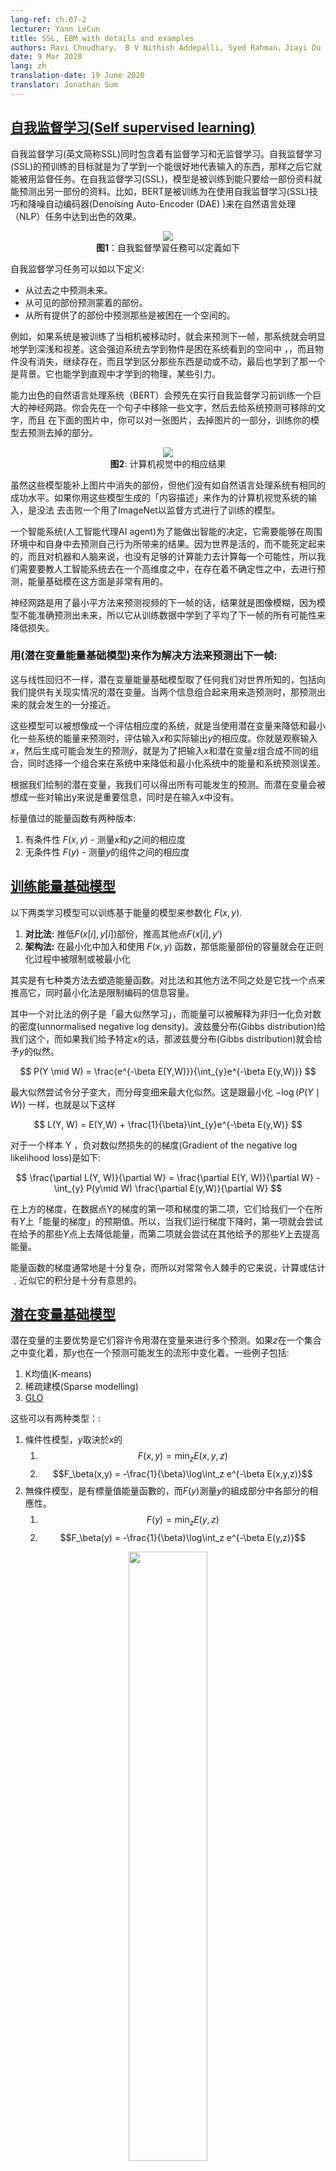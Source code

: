 ```yaml
---
lang-ref: ch.07-2
lecturer: Yann LeCun
title: SSL, EBM with details and examples
authors: Ravi Choudhary， B V Nithish Addepalli, Syed Rahman，Jiayi Du
date: 9 Mar 2020
lang: zh
translation-date: 19 June 2020
translator: Jonathan Sum
---
```



## [自我监督学习(Self supervised learning)](https://www.youtube.com/watch?v=tVwV14YkbYs&t=2683s)

自我监督学习(英文简称SSL)同时包含着有监督学习和无监督学习。自我监督学习(SSL)的预训练的目标就是为了学到一个能很好地代表输入的东西，那样之后它就能被用监督任务。在自我监督学习(SSL)，模型是被训练到能只要给一部份资料就能预测出另一部份的资料。比如，BERT是被训练为在使用自我监督学习(SSL)技巧和降噪自动编码器(Denoising Auto-Encoder (DAE) )来在自然语言处理（NLP）任务中达到出色的效果。

<center>
<img src="{{site.baseurl}}/images/week07/07-2/1_ssl.png"/><br>
<b>图1</b>：自我監督學習任務可以定義如下
</center>

自我监督学习任务可以如以下定义:
* 从过去之中预测未来。
* 从可见的部份预测蒙着的部份。
* 从所有提供了的部份中预测那些是被困在一个空间的。

例如，如果系统是被训练了当相机被移动时，就会来预测下一帧，那系统就会明显地学到深浅和视差。这会强迫系统去学到物件是困在系统看到的空间中 ，，而且物件没有消失，继续存在，而且学到区分那些东西是动或不动，最后也学到了那一个是背景。它也能学到直观中才学到的物理，某些引力。

能力出色的自然语言处理系统（BERT）会预先在实行自我监督学习前训练一个巨大的神经网路。你会先在一个句子中移除一些文字，然后去给系统预测可移除的文字，而且 在下面的图片中，你可以对一张图片，去掉图片的一部分，训练你的模型去预测去掉的部分。

<center>
<img src="{{site.baseurl}}/images/week07/07-2/2_cv_eg.png"/><br>
<b>图2</b>: 计算机视觉中的相应结果
</center>

虽然这些模型能补上图片中消失的部份，但他们没有如自然语言处理系统有相同的成功水平。如果你用这些模型生成的「内容描述」来作为的计算机视觉系统的输入，是没法 去击败一个用了ImageNet以监督方式进行了训练的模型。

一个智能系统(人工智能代理AI agent)为了能做出智能的决定，它需要能够在周围环境中和自身中去预测自己行为所带来的结果。因为世界是活的，而不能死定起来的，而且对机器和人脑来说，也没有足够的计算能力去计算每一个可能性，所以我们需要要教人工智能系统去在一个高维度之中，在存在着不确定性之中，去进行预测，能量基础模在这方面是非常有用的。

神经网路是用了最小平方法来预测视频的下一帧的话，结果就是图像模糊，因为模型不能准确预测出未来，所以它从训练数据中学到了平均了下一帧的所有可能性来降低损失。


### 用(潜在变量能量基础模型)来作为解决方法来预测出下一帧:

这与线性回归不一样，潜在变量能量基础模型取了任何我们对世界所知的，包括向我们提供有关现实情况的潜在变量。当两个信息组合起来用来造预测时，那预测出来的就会发生的一分接近。

这些模型可以被想像成一个评估相应度的系统，就是当使用潜在变量来降低和最小化一些系统的能量来预测时，评估输入$x$和实际输出$y$的相应度。你就是观察输入$x$，然后生成可能会发生的预测$\bar{y}$，就是为了把输入x和潜在变量z组合成不同的组合，同时选择一个组合来在系统中来降低和最小化系统中的能量和系统预测误差。

根据我们绘制的潜在变量，我我们可以得出所有可能发生的预测。而潜在变量会被想成一些对输出y来说是重要信息，同时是在输入x中没有。

标量值过的能量函数有两种版本:
1. 有条件性 $F(x, y)$ - 测量$x$和$y$之间的相应度
2. 无条件性 $F(y)$ -  测量$y$的组件之间的相应度

## [训练能量基础模型](https://www.youtube.com/watch?v=tVwV14YkbYs&t=3957s)

以下两类学习模型可以训练基于能量的模型来参数化 $F(x, y)$.
1. **对比法:** 推低$F(x[i], y[i])$部份，推高其他点$F(x[i], y')$
2. **架构法:** 在最小化中加入和使用 $F(x, y)$ 函数，那低能量部份的容量就会在正则化过程中被限制或被最小化

其实是有七种类方法去塑造能量函数。对比法和其他方法不同之处是它找一个点来推高它，同时最小化法是限制编码的信息容量。

其中一个对比法的例子是「最大似然学习」，而能量可以被解释为非归一化负对数的密度(unnormalised negative log density)。波兹曼分布(Gibbs distribution)给我们这个，而如果我们给予特定$x$的话，那波兹曼分布(Gibbs distribution)就会给予$y$的似然。

$$
P(Y \mid W) = \frac{e^{-\beta E(Y,W)}}{\int_{y}e^{-\beta E(y,W)}}
$$

最大似然尝试令分子变大，而分母变细来最大化似然。这是跟最小化 $-\log(P(Y \mid W))$ 一样，也就是以下这样

$$
L(Y, W) = E(Y,W) + \frac{1}{\beta}\int_{y}e^{-\beta E(y,W)}
$$

对于一个样本 Y ，负对数似然损失的的梯度(Gradient of the negative log likelihood loss)是如下:

$$
\frac{\partial L(Y, W)}{\partial W} = \frac{\partial E(Y, W)}{\partial W} - \int_{y} P(y\mid W) \frac{\partial E(y,W)}{\partial W}
$$

在上方的梯度，在数据点Y的梯度的第一项和梯度的第二项，它们给我们一个在所有$Y$上「能量的梯度」的预期值。所以，当我们运行梯度下降时，第一项就会尝试在给予的那些$Y$点上去降低能量，而第二项就会尝试在其他给予的那些$Y$上去提高能量。

能量函数的梯度通常地是十分复杂，而所以对常常令人棘手的它来说，计算或估计﹑近似它的积分是十分有意思的。


## [潜在变量基础模型](https://www.youtube.com/watch?v=tVwV14YkbYs&t=4767s)

潜在变量的主要优势是它们容许令用潜在变量来进行多个预测。如果$z$在一个集合之中变化着，那$y$也在一个预测可能发生的流形中变化着。一些例子包括:
1. K均值(K-means)
2. 稀疏建模(Sparse modelling)
3. [GLO](https://arxiv.org/abs/1707.05776)

这些可以有两种类型：:
1. 條件性模型，$y$取決於$x$的
    1. $$F(x,y) = \text{min}_{z} E(x,y,z)$$
    2. $$F_\beta(x,y) = -\frac{1}{\beta}\log\int_z e^{-\beta E(x,y,z)}$$
2. 無條件模型，是有標量值能量函數的，而$F(y)$測量$y$的組成部分中各部分的相應性。
    1. $$F(y) = \text{min}_{z} E(y,z)$$
    2. $$F_\beta(y) = -\frac{1}{\beta}\log\int_z e^{-\beta E(y,z)}$$

<center>
<img src="{{site.baseurl}}/images/week07/07-2/3_lv_ebm.png" width="50%"/><br>
<b>图3</b>: 潜在变量能量基础模型(EBM)
</center>


## 潜在变量能量基础模型(EBM)例子: $K$均值

K均值是一个简单的聚类算法，当我们去尝试去建造一个$y$分布模型时，那能够被称为能量基础模型。能量函数是 $E(y,z) = \Vert y-Wz \Vert^2$ 而$z$ 是 a $1$-hot 向量。

<center>
<img src="{{site.baseurl}}/images/week07/07-2/4_kmeans.png" width="50%"/><br>
<b>图4</b>: K均值示例
</center>

给予y的值和$k$的值，我们就能通过弄清楚W中那k个列有可能可以最小化「重建误差」或「能量函数」来推理。训练算法的做法是这样，我们可以采用一种方法，方法是找出$z$，而这个$z$能够选出$W$中一那一列是最接近$y$，然后在不断的重复中用梯度来找出更接近的那一列。相反地，坐标梯度下降实际上比这个更好更快。

在下面的图中，我们可以看到数据点沿着一个粉色螺旋形。黑色斑点围着这条线，同时对应于周围二次的井形状，周围是每一个$W$的原型。

<center>
<img src="{{site.baseurl}}/images/week07/07-2/5_spiral.png" width="50%"/><br>
<b>图5</b>: 螺旋图
</center>

一旦我们学习了能量函数，我们可以开始解决以下问题:
1. 给予 $y_1$点, 我们能预测 $y_2$么?
2. 给予 $y$, 我们能找出最近资料流型的点吗?

K均值属于最小化法(和对比法对立着)。所以我们不会推高能量，而我们做的只是在某些区域中推低能量。其中一个坏处是一但$k$的值是被决定了，那就会限定只有$k$个点是有$0$能量，而其他点就会有更高的能量，每向外走一步，就二次地升高。


## 对比法

根据杨立昆博士(Dr Yann LeCun)的说法，每个人都在某个时刻使用架构法，但在此刻，我们说适用于图像的对比法。看一下和想一下方的图像，它显示出数据点和能量表面的轮廓。理想的话，我们想在数据流形上的能量面(能量表面)有最低的能量。所以我们想做的是在训练例子附近降低能量(即$F(x,y)$)的值)，但单单只是这样做是不足够的。因此，为了$y$，我们也针对本应具有较高的能量但具有足够的能量的该地区的提升其能量。

<center>
<img src="{{site.baseurl}}/images/week07/07-2/6_contrastive_1.png" width="50%"/><br>$F(x,y)$)
<b>图6</b>: 对比法
</center>

这里有数个方法去找出这些$y$来令我们能提高我们想提高的能量。一些例子包括:
1. 去噪自动编码器(Denoising Autoencoder)
2. 对比发散(Contrastive Divergence)
3. 蒙特卡洛(Monte Carlo)
4. 马尔可夫链式蒙特卡洛 Markov Chain Monte Carlo
5. 汉密尔顿式蒙特卡洛 Hamiltonian Monte Carlo


我们会简单地讨论一下去噪自动编码器和对比发散。


### 去噪自动编码器（Denoising autoencoder，简称 DAE）

其中一个找出这些$y$来提高能量的方法，那是随机扰动训练例子，下方图像中的1绿色箭头就是说这个。

<center>
<img src="{{site.baseurl}}/images/week07/07-2/7_contrastive_2.png" width="50%"/><br>
<b>图7</b>: 地形图
</center>

一旦我们有很多乱起来了的数据点，那我们能推这些能量上到这里来。如果我们对这些数据点推的次数是足够的话，那能量样本就会沿着训练例子卷起来。而下方的图就说明了训练是如何完成。

<center>
<img src="{{site.baseurl}}/images/week07/07-2/8_training.png" width="50%"/><br>
<b>图. 8</b>: 训练
</center>

训练步骤:
1. .选一个$y$点然后弄乱它
2. 训练编码器和解码器来重建弄乱了的数据点到原来的数据点

如果去噪自动编码器(DAE)是训练得正确的话，那当我们离开数据流体时，能量就二次地升高。

下方的图说明了我们如果使用去噪自动编码器(DAE)

<center>
<img src="{{site.baseurl}}/images/week07/07-2/9_dae_use.png" width="50%"/><br>
<b>图9</b>: 如何使用去噪自动编码器(DAE)
</center>


### 伯特模型(BERT)

跟训练伯特的方法是有点相似，除了当我们处理文字时，空间是离散的话，那就不太一样。 「弄乱」技巧是由掩盖一些文字做法组成的，而「重建」步骤是试图预测这些掩盖了的文字。因此，这也称为掩盖式自动编码器。


### 对比发散

对比发散向我们呈现了一个更聪明的方式去找出我们想要提高能量的$y$点。我们可以对训练点用「随机踢」，之后就会用梯度下降来令能量函数下移。在轨道最后的部份，我们对我们落在的点上提高能量。下图用绿线来说明了。

<center>
<img src="{{site.baseurl}}/images/week07/07-2/10_contrastive_div.png" width="50%"/><br>
<b>圖10</b>: 对比发散
</center>
